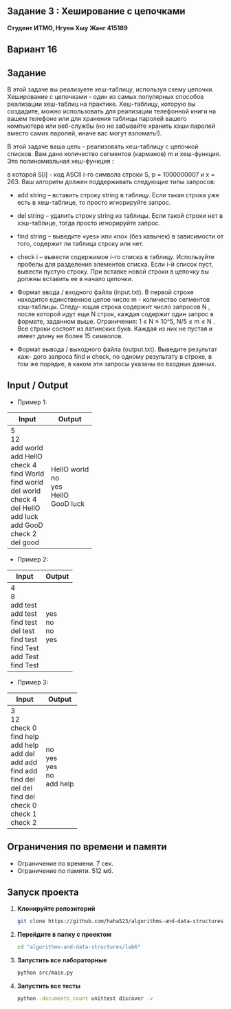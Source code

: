 ## Задание 3 : Хеширование с цепочками
 

**Студент ИТМО,  Нгуен Хыу Жанг  415189**  

## Вариант 16

## Задание

В этой задаче вы реализуете хеш-таблицу, используя схему цепочки. Хеширование с цепочками - один из самых популярных способов реализации хеш-таблиц на практике. Хеш-таблицу, которую вы создадите, можно использовать для реализации телефонной книги на вашем телефоне или для хранения таблицы паролей вашего компьютера или веб-службы (но не забывайте хранить хэши паролей вместо самих паролей, иначе вас могут взломать!). 

В этой задаче ваша цель - реализовать хеш-таблицу с цепочкой списков. Вам дано количество сегментов (карманов) m и хеш-функция. Это полиномиальная хеш-функция :


в которой S[i] - код ASCII i-го символа строки S, p = 1000000007 и x = 263. Ваш алгоритм должен поддерживать следующие типы запросов:
	
 - add string – вставить строку string в таблицу. Если такая строка уже есть в хеш-таблице, то просто игнорируйте запрос.
	
 - del string – удалить строку string из таблицы. Если такой строки нет в хэш-таблице, тогда просто игнорируйте запрос.
	
 - find string – выведите «yes» или «no» (без кавычек) в зависимости от того, содержит ли таблица строку или нет.
	
 - check i – вывести содержимое i-го списка в таблицу. Используйте пробелы для разделения элементов списка. Если i-й список пуст, вывести пустую строку.
При вставке новой строки в цепочку вы должны вставить ее в начало цепочки.

- Формат ввода / входного файла (input.txt). В первой строке находится единственное целое число m - количество сегментов хэш-таблицы. Следу- ющая строка содержит число запросов N , после которой идут еще N строк, каждая содержит один запрос в формате, заданном выше. Ограничения: 1 ≤ N ≤ 10^5, N/5 ≤ m ≤ N . Все строки состоят из латинских букв. Каждая из них не пустая и имеет длину не более 15 символов.

- Формат вывода / выходного файла (output.txt). Выведите результат каж- дого запроса find и check, по одному результату в строке, в том же порядке, в каком эти запросы указаны во входных данных.

  
## Input / Output 
- Пример 1:

| Input                                            | Output                               |   
|--------------------------------------------------|--------------------------------------|
| 5<br/>12<br/>add world<br/>add HellO<br/>check 4<br/>find World<br/>find world<br/>del world<br/>check 4<br/>del HellO<br/>add luck<br/>add GooD<br/>check 2<br/>del good | HellO world<br/>no<br/>yes<br/>HellO<br/>GooD luck |

- Пример 2:

| Input                                                                                                               | Output                               |   
|---------------------------------------------------------------------------------------------------------------------|--------------------------------------|
| 4<br/>8<br/>add test<br/>add test<br/>find test<br/>del test<br/>find test<br/>find Test<br/>add Test<br/>find Test | yes<br/>no<br/>no<br/>yes            |


- Пример 3:

| Input                                            | Output                               |   
|--------------------------------------------------|--------------------------------------|
| 3<br/>12<br/>check 0<br/>find help<br/>add help<br/>add del<br/>add add<br/>find add<br/>find del<br/>del del<br/>find del<br/>check 0<br/>check 1<br/>check 2 |no<br/>yes<br/>yes<br/>no<br/>add help        |






## Ограничения по времени и памяти

- Ограничение по времени. 7 сек.
- Ограничение по памяти. 512 мб.


## Запуск проекта
1. **Клонируйте репозиторий**
   ```bash
   git clone https://github.com/haha523/algorithms-and-data-structures.git
   ```
2. **Перейдите в папку с проектом**
   ```bash
   cd "algorithms-and-data-structures/lab6"
   ```
3. **Запустить все лабораторные**
    ```bash
   python src/main.py
   ```
4. **Запустить все тесты**
    ```bash
   python -documents_count unittest discover -v
   ```

